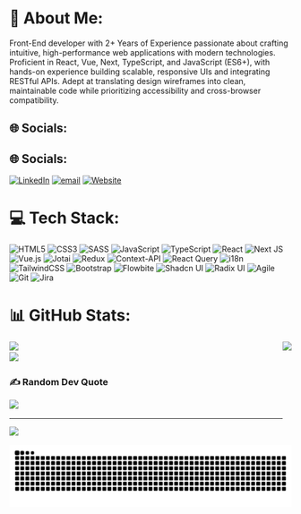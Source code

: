 # 💫 About Me:

Front-End developer with 2+ Years of Experience passionate about crafting intuitive, high-performance web applications with modern technologies. Proficient in React, Vue, Next, TypeScript, and JavaScript (ES6+), with hands-on experience building scalable, responsive UIs and integrating RESTful APIs. Adept at translating design wireframes into clean, maintainable code while prioritizing accessibility and cross-browser compatibility.

## 🌐 Socials:

## 🌐 Socials:

[![LinkedIn](https://img.shields.io/badge/LinkedIn-%230077B5.svg?logo=linkedin&logoColor=white)](https://linkedin.com/in/https://www.linkedin.com/in/omaradelbayoumy/) [![email](https://img.shields.io/badge/Email-D14836?logo=gmail&logoColor=white)](mailto:omaradelbayoumy@gmail.com) [![Website](https://img.shields.io/badge/Website-000000?logo=netlify&logoColor=white)](https://omarbayoumy.netlify.app/)

# 💻 Tech Stack:

![HTML5](https://img.shields.io/badge/html5-%23E34F26.svg?style=for-the-badge&logo=html5&logoColor=white)
![CSS3](https://img.shields.io/badge/css3-%231572B6.svg?style=for-the-badge&logo=css3&logoColor=white)
![SASS](https://img.shields.io/badge/SASS-hotpink.svg?style=for-the-badge&logo=SASS&logoColor=white)
![JavaScript](https://img.shields.io/badge/javascript-%23323330.svg?style=for-the-badge&logo=javascript&logoColor=%23F7DF1E)
![TypeScript](https://img.shields.io/badge/typescript-%23007ACC.svg?style=for-the-badge&logo=typescript&logoColor=white)
![React](https://img.shields.io/badge/react-%2320232a.svg?style=for-the-badge&logo=react&logoColor=%2361DAFB)
![Next JS](https://img.shields.io/badge/Next-black?style=for-the-badge&logo=next.js&logoColor=white)
![Vue.js](https://img.shields.io/badge/vue.js-%2335495e.svg?style=for-the-badge&logo=vuedotjs&logoColor=%234FC08D)
![Jotai](https://img.shields.io/badge/jotai-%23000000.svg?style=for-the-badge&logo=jotai&logoColor=white)
![Redux](https://img.shields.io/badge/redux-%23593d88.svg?style=for-the-badge&logo=redux&logoColor=white)
![Context-API](https://img.shields.io/badge/Context--Api-000000?style=for-the-badge&logo=react)
![React Query](https://img.shields.io/badge/-React%20Query-FF4154?style=for-the-badge&logo=react%20query&logoColor=white)
![i18n](https://img.shields.io/badge/i18n-%2300AEEF.svg?style=for-the-badge&logo=i18next&logoColor=white)
![TailwindCSS](https://img.shields.io/badge/tailwindcss-%2338B2AC.svg?style=for-the-badge&logo=tailwind-css&logoColor=white)
![Bootstrap](https://img.shields.io/badge/bootstrap-%238511FA.svg?style=for-the-badge&logo=bootstrap&logoColor=white)
![Flowbite](https://img.shields.io/badge/Flowbite-%2320232a.svg?style=for-the-badge&logo=flowbite&logoColor=%2361DAFB)
![Shadcn UI](https://img.shields.io/badge/shadcn/ui-%23000000.svg?style=for-the-badge&logo=data:image/png;base64,iVBORw0KGgoAAAANSUhEUgAAAA0AAAANCAYAAABy6+R8AAAACXBIWXMAAAsTAAALEwEAmpwYAAAAgElEQVR4nGNgoDZoZpDfA6Q1gfQ2BgziGcBYE4h3AbECFteATLsJxF5oEllAbADE3kjsnUDsjsbfAcRaQKwAxL+BeAkQBwGxJJrEByB2QOLvAeIkIN4O5YNM+gfEE4BYC4j3A/EWJIk9QOwBxJeAWBTqpJNArIRkEhgADW9gogMGAOGpUB3pI6RIAAAAAElFTkSuQmCC)
![Radix UI](https://img.shields.io/badge/radix%20ui-161618.svg?style=for-the-badge&logo=radix-ui&logoColor=white)
![Agile](https://img.shields.io/badge/agile-%230079BF.svg?style=for-the-badge&logo=jira&logoColor=white)
![Git](https://img.shields.io/badge/git-%23F05033.svg?style=for-the-badge&logo=git&logoColor=white)
![Jira](https://img.shields.io/badge/jira-%230A0FFF.svg?style=for-the-badge&logo=jira&logoColor=white)

# 📊 GitHub Stats:

<img align="right" height="150" src="https://media3.giphy.com/media/v1.Y2lkPTc5MGI3NjExM2d2bnduaWRqY3I2bzZma2pkZzBxY2x5OWpqdWx6NjBlOXRvNWg4bCZlcD12MV9pbnRlcm5hbF9naWZfYnlfaWQmY3Q9Zw/78XCFBGOlS6keY1Bil/giphy.gif"  />

![](https://nirzak-streak-stats.vercel.app/?user=OmarBayoumy01&theme=dark&hide_border=true)<br/>
![](https://github-readme-stats.vercel.app/api/top-langs/?username=OmarBayoumy01&theme=dark&hide_border=true&include_all_commits=true&count_private=true&layout=compact)

### ✍️ Random Dev Quote

![](https://quotes-github-readme.vercel.app/api?type=horizontal&theme=radical)

---

[![](https://visitcount.itsvg.in/api?id=OmarBayoumy01&icon=0&color=0)](https://visitcount.itsvg.in)

<!-- Proudly created with GPRM ( https://gprm.itsvg.in ) -->
<img src="https://raw.githubusercontent.com/OmarBayoumy01/OmarBayoumy01/output/snake.svg" alt="Snake animation" />

<!-- Proudly created with GPRM ( https://gprm.itsvg.in ) -->
